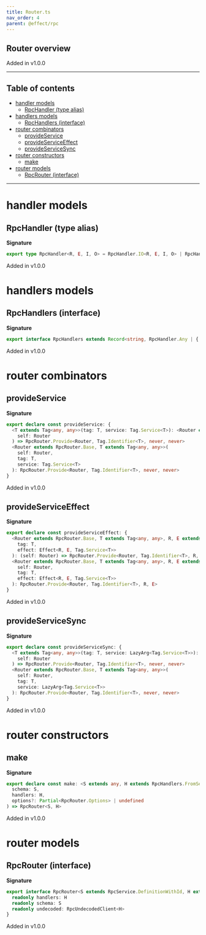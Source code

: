 ```yaml
---
title: Router.ts
nav_order: 4
parent: @effect/rpc
---
```


## Router overview

Added in v1.0.0

---

<h2 class="text-delta">Table of contents</h2>

- [handler models](#handler-models)
  - [RpcHandler (type alias)](#rpchandler-type-alias)
- [handlers models](#handlers-models)
  - [RpcHandlers (interface)](#rpchandlers-interface)
- [router combinators](#router-combinators)
  - [provideService](#provideservice)
  - [provideServiceEffect](#provideserviceeffect)
  - [provideServiceSync](#provideservicesync)
- [router constructors](#router-constructors)
  - [make](#make)
- [router models](#router-models)
  - [RpcRouter (interface)](#rpcrouter-interface)

---

# handler models

## RpcHandler (type alias)

**Signature**

```ts
export type RpcHandler<R, E, I, O> = RpcHandler.IO<R, E, I, O> | RpcHandler.NoInput<R, E, O>
```

Added in v1.0.0

# handlers models

## RpcHandlers (interface)

**Signature**

```ts
export interface RpcHandlers extends Record<string, RpcHandler.Any | { handlers: RpcHandlers }> {}
```

Added in v1.0.0

# router combinators

## provideService

**Signature**

```ts
export declare const provideService: {
  <T extends Tag<any, any>>(tag: T, service: Tag.Service<T>): <Router extends RpcRouter.Base>(
    self: Router
  ) => RpcRouter.Provide<Router, Tag.Identifier<T>, never, never>
  <Router extends RpcRouter.Base, T extends Tag<any, any>>(
    self: Router,
    tag: T,
    service: Tag.Service<T>
  ): RpcRouter.Provide<Router, Tag.Identifier<T>, never, never>
}
```

Added in v1.0.0

## provideServiceEffect

**Signature**

```ts
export declare const provideServiceEffect: {
  <Router extends RpcRouter.Base, T extends Tag<any, any>, R, E extends any>(
    tag: T,
    effect: Effect<R, E, Tag.Service<T>>
  ): (self: Router) => RpcRouter.Provide<Router, Tag.Identifier<T>, R, E>
  <Router extends RpcRouter.Base, T extends Tag<any, any>, R, E extends any>(
    self: Router,
    tag: T,
    effect: Effect<R, E, Tag.Service<T>>
  ): RpcRouter.Provide<Router, Tag.Identifier<T>, R, E>
}
```

Added in v1.0.0

## provideServiceSync

**Signature**

```ts
export declare const provideServiceSync: {
  <T extends Tag<any, any>>(tag: T, service: LazyArg<Tag.Service<T>>): <Router extends RpcRouter.Base>(
    self: Router
  ) => RpcRouter.Provide<Router, Tag.Identifier<T>, never, never>
  <Router extends RpcRouter.Base, T extends Tag<any, any>>(
    self: Router,
    tag: T,
    service: LazyArg<Tag.Service<T>>
  ): RpcRouter.Provide<Router, Tag.Identifier<T>, never, never>
}
```

Added in v1.0.0

# router constructors

## make

**Signature**

```ts
export declare const make: <S extends any, H extends RpcHandlers.FromService<S>>(
  schema: S,
  handlers: H,
  options?: Partial<RpcRouter.Options> | undefined
) => RpcRouter<S, H>
```

Added in v1.0.0

# router models

## RpcRouter (interface)

**Signature**

```ts
export interface RpcRouter<S extends RpcService.DefinitionWithId, H extends RpcHandlers> extends RpcRouter.Base {
  readonly handlers: H
  readonly schema: S
  readonly undecoded: RpcUndecodedClient<H>
}
```

Added in v1.0.0
